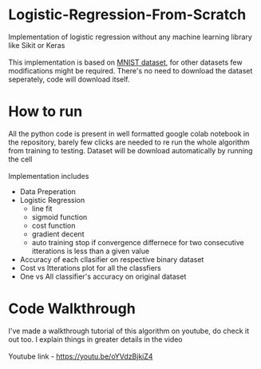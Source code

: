 # Logistic-Regression-From-Scratch
Implementation of logistic regression without any machine learning library like Sikit or Keras
</br></br>
This implementation is based on [MNIST dataset](http://yann.lecun.com/exdb/mnist/), for other datasets few modifications might be required. There's no need to download the dataset seperately, code will download itself. 
# How to run 
All the python code is present in well formatted google colab notebook in the repository, barely few clicks are needed to re run the whole algorithm from training to testing. Dataset will be download automatically by running the cell 
<br/><br/>
Implementation includes 
- Data Preperation
- Logistic Regression 
  - line fit
  - sigmoid function 
  - cost function 
  - gradient decent 
  - auto training stop if convergence differnece for two consecutive itterations is less than a given value 
- Accuracy of each cllasifier on respective binary dataset
- Cost vs Itterations plot for all the classfiers 
- One vs All classifier's accuracy on original dataset  
# Code Walkthrough 
I've made a walkthrough tutorial of this algorithm on youtube, do check it out too. I explain things in greater details in the video 
</br></br>
Youtube link - https://youtu.be/oYVdzBjkiZ4
